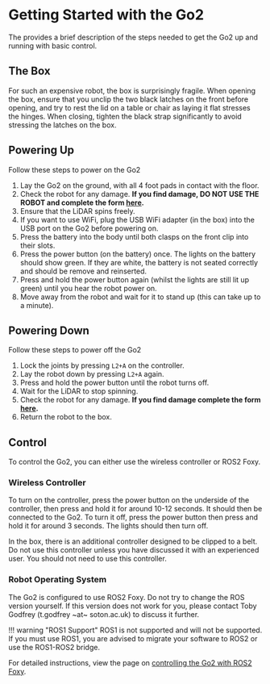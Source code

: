 # Getting Started with the Go2

The provides a brief description of the steps needed to get the Go2 up and running with basic control.

## The Box

For such an expensive robot, the box is surprisingly fragile. When opening the box, ensure that you unclip the two black latches on the front before opening, and try to rest the lid on a table or chair as laying it flat stresses the hinges. When closing, tighten the black strap significantly to avoid stressing the latches on the box.

## Powering Up

Follow these steps to power on the Go2

1. Lay the Go2 on the ground, with all 4 foot pads in contact with the floor.
2. Check the robot for any damage. **If you find damage, DO NOT USE THE ROBOT and complete the form [here](https://forms.office.com/e/gP7mZcBhfr).**
3. Ensure that the LiDAR spins freely.
4. If you want to use WiFi, plug the USB WiFi adapter (in the box) into the USB port on the Go2 before powering on.
5. Press the battery into the body until both clasps on the front clip into their slots.
6. Press the power button (on the battery) once. The lights on the battery should show green. If they are white, the battery is not seated correctly and should be remove and reinserted.
7. Press and hold the power button again (whilst the lights are still lit up green) until you hear the robot power on.
8. Move away from the robot and wait for it to stand up (this can take up to a minute).

## Powering Down

Follow these steps to power off the Go2

1. Lock the joints by pressing `L2+A` on the controller.
2. Lay the robot down by pressing `L2+A` again.
3. Press and hold the power button until the robot turns off.
4. Wait for the LiDAR to stop spinning.
5. Check the robot for any damage. **If you find damage complete the form [here](https://forms.office.com/e/gP7mZcBhfr).**
6. Return the robot to the box.

## Control

To control the Go2, you can either use the wireless controller or ROS2 Foxy.

### Wireless Controller

To turn on the controller, press the power button on the underside of the controller, then press and hold it for around 10-12 seconds. It should then be connected to the Go2. To turn it off, press the power button then press and hold it for around 3 seconds. The lights should then turn off.

In the box, there is an additional controller designed to be clipped to a belt. Do not use this controller unless you have discussed it with an experienced user. You should not need to use this controller.

### Robot Operating System

The Go2 is configured to use ROS2 Foxy. Do not try to change the ROS version yourself. If this version does not work for you, please contact Toby Godfrey (t.godfrey ~at~ soton.ac.uk) to discuss it further.

!!! warning "ROS1 Support"
    ROS1 is not supported and will not be supported. If you must use ROS1, you are advised to migrate your software to ROS2 or use the ROS1-ROS2 bridge.

For detailed instructions, view the page on [controlling the Go2 with ROS2 Foxy](ros_control.md).
